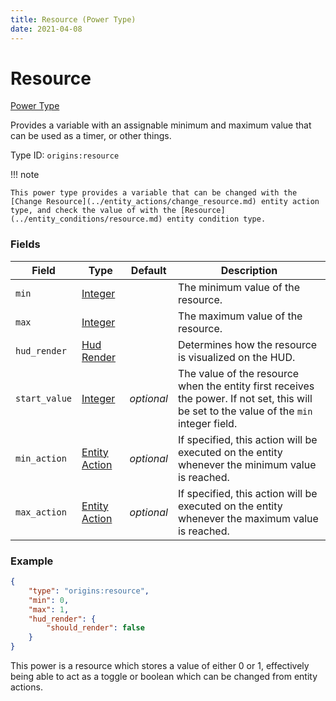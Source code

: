 ```yaml
---
title: Resource (Power Type)
date: 2021-04-08
---
```


# Resource

[Power Type](../power_types.md)

Provides a variable with an assignable minimum and maximum value that can be used as a timer, or other things.

Type ID: `origins:resource`

!!! note

    This power type provides a variable that can be changed with the [Change Resource](../entity_actions/change_resource.md) entity action type, and check the value of with the [Resource](../entity_conditions/resource.md) entity condition type.

### Fields

Field  | Type | Default | Description
-------|------|---------|-------------
`min` | [Integer](../types/data_types/integer.md) | | The minimum value of the resource.
`max` | [Integer](../types/data_types/integer.md) | | The maximum value of the resource.
`hud_render` | [Hud Render](../types/data_types/hud_render.md) | | Determines how the resource is visualized on the HUD.
`start_value` | [Integer](../types/data_types/integer.md) | _optional_ | The value of the resource when the entity first receives the power. If not set, this will be set to the value of the `min` integer field.
`min_action` | [Entity Action](../entity_actions.md) | _optional_ | If specified, this action will be executed on the entity whenever the minimum value is reached.
`max_action` | [Entity Action](../entity_actions.md) | _optional_ | If specified, this action will be executed on the entity whenever the maximum value is reached.

### Example
```json
{
    "type": "origins:resource",
    "min": 0,
	"max": 1,
	"hud_render": {
		"should_render": false
	}
}
```
This power is a resource which stores a value of either 0 or 1, effectively being able to act as a toggle or boolean which can be changed from entity actions.
